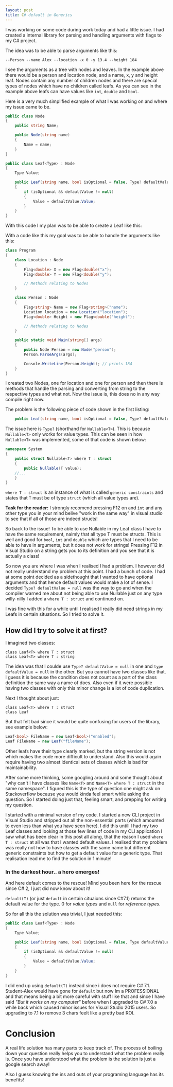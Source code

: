 ```yaml
---
layout: post
title: C# default in Generics
---
```


I was working on some code during work today and had a little issue. I
had created a internal library for parsing and handling arguments with
flags to my C# project.

The idea was to be able to parse arguments like this:

`--Person --name Alex --location -x 0 -y 13.4 --height 184`

I see the arguments as a tree with nodes and leaves. In the example
above there would be a person and location node, and a name, x, y and
height leaf. Nodes contain any number of children nodes and there are
special types of nodes which have no children called leafs. As you can
see in the example above leafs can have values like `int`, `double`
and `bool`.

Here is a very much simplified example of what I was working on and where my issue came to be.

```csharp
public class Node
{
    public string Name;

    public Node(string name)
    {
        Name = name;
    }
}

public class Leaf<Type> : Node
{
    Type Value;

    public Leaf(string name, bool isOptional = false, Type? defaultValue = null) : base(name)
    {
        if (isOptional && defaultValue != null)
        {
            Value = defaultValue.Value;
        }
    }
}
```

With this code I my plan was to be able to create a Leaf like this:

With a code like this my goal was to be able to handle the arguments like this:

```csharp
class Program
{
	class Location : Node
	{
		Flag<double> X = new Flag<double("x");
		Flag<double> Y = new Flag<double("y");

		// Methods relating to Nodes
	}

	class Person : Node
	{
		Flag<string> Name = new Flag<string>("name");
		Location location = new Location("location");
		Flag<double> Height = new Flag<double("height");

		// Methods relating to Nodes
	}

	public static void Main(string[] args)
	{
		public Node Person = new Node("person");
		Person.ParseArgs(args);

		Console.WriteLine(Person.Height); // prints 184
	}
}
```


I created two Nodes, one for location and one for person and then
there is methods that handle the parsing and converting from string to
the respective types and what not. Now the issue is, this does no in
any way compile right now.

The problem is the following piece of code shown in the first listing:

```csharp
    public Leaf(string name, bool isOptional = false, Type? defaultValue = null) : base(name)
```


The issue here is `Type?` (shorthand for `Nullable<T>`). This is because
`Nullable<T>` only works for value types. This can be seen in how
`Nullable<T>` was implemented, some of that code is shown below:

```csharp
namespace System
{
    public struct Nullable<T> where T : struct
    {
        public Nullable(T value);
	//...
    }
}
```


`where T : struct` is an instance of what is called `generic
constraints` and states that `T` must be of type `struct` (which all
value types are).

**Task for the reader:** I strongly recomend pressing F12 on and `int`
and any other type you in your mind belive "work in the same way" in
visual studio to see that if all of those are indeed structs!


So back to the issue! To be able to use Nullable<T> in my Leaf<T>
class I have to have the same requirement, naimly that all type T must
be structs. This is well and good for `bool`, `int` and `double` which
are types that I need to be able to have in arguments, but it does not
work for strings! Pressing F12 in Visual Studio on a string gets you
to its definition and you see that it is actually a class!

So now you are where I was when I realised I had a problem. I however
did not really understand my problem at this point. I had a bunch of
code. I had at some point decided as a sidethought that I wanted to
have optional arguments and that hence default values would make a lot
of sense. I decided `Type? defaultValue = null` was the way to go and
when the compiler warned me about not being able to use Nullable just
on any type willy-nilly I added a `where T : struct` and continued on.

I was fine with this for a while until I realised I really did need
strings in my Leafs in certain situations. So I tried to solve it.

## How did I try to solve it at first?

I imagined two classes:
```
class Leaf<T> where T : struct
class Leaf<T> where T : string
```

The idea was that I coulde use `Type? defaultValue = null` in one and
`type defaultValue = null` in the other. But you cannot have two
classes like that. I guess it is because the condition does not count
as a part of the class definition the same way a name of <Type>
does. Also even if it were possible having two classes with only this
minor change is a lot of code duplication.

Next I thought about just:
```
class Leaf<T> where T : struct
class Leaf
```

But that felt bad since it would be quite confusing for users of the library, see example below:

```csharp
Leaf<bool> FileName = new Leaf<bool>("enabled");
Leaf FileName = new Leaf("fileName");
```

Other leafs have their type clearly marked, but the string version is
not which makes the code more difficult to understand. Also this would
again require having two almost identical sets of classes which is bad
for maintainability.

After some more thinking, some googling around and some thought about
"why can't I have classes like `Name<T>` and `Name<T> where T : struct` in
the same namespace". I figured this is the type of question one might
ask on Stackoverflow because you would kinda feel smart while asking
the question. So I started doing just that, feeling smart, and
prepping for writing my question.

I started with a minimal version of my code. I started a new CLI
project in Visual Studio and stripped out all the non-essential parts
(which amounted to even less than what you have seen here). I did this
untill I had my two Leaf classes and looking at those few lines of
code in my CLI application I saw what has been clear in this post all
along, that the reason I used `where T : struct` at all was that I
wanted default values. I realised that my problem was really not how
to have classes with the same name but different generic constraints
but how to get a default value for a generic type. That realisation
lead me to find the solution in 1 minute!

### In the darkest hour.. a hero emerges!

And here default comes to the rescue! Mind you been here for the
rescue since C# 2, I just did now know about it!

`default(T)` (or just `default` in certain cituaions since C#7.1)
returns the default value for the type. 0 for *value types* and `null`
for *reference types*.

So for all this the solution was trivial, I just needed this:

```csharp
public class Leaf<Type> : Node
{
    Type Value;

    public Leaf(string name, bool isOptional = false, Type defaultValue = default) : base(name)
    {
        if (isOptional && defaultValue != null)
        {
            Value = defaultValue.Value;
        }
    }
}
```

I did end up using `default(T)` instead since i does not require C#
7.1. Student-Alex would have gone for `default` but now Im a
PROFESSIONAL and that means being a bit more careful with stuff like
that and since I have said *"But it works on my computer"* before when
I upgraded to C# 7.0 a while back which caused minor issues for Visual
Studio 2015 users. So upgrading to 7.1 to remove 3 chars feelt like a
pretty bad ROI.

# Conclusion

A real life solution has many parts to keep track of. The process of
boiling down your question really helps you to understand what the
problem really is. Once you have understood what the problem is the
solution is just a google search away!

Also I guess knowing the ins and outs of your programing language has
its benefits!
